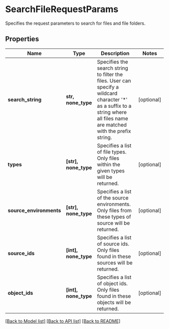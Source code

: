 # SearchFileRequestParams

Specifies the request parameters to search for files and file folders.

## Properties
Name | Type | Description | Notes
------------ | ------------- | ------------- | -------------
**search_string** | **str, none_type** | Specifies the search string to filter the files. User can specify a wildcard character &#39;*&#39; as a suffix to a string where all files name are matched with the prefix string. | [optional] 
**types** | **[str], none_type** | Specifies a list of file types. Only files within the given types will be returned. | [optional] 
**source_environments** | **[str], none_type** | Specifies a list of the source environments. Only files from these types of source will be returned. | [optional] 
**source_ids** | **[int], none_type** | Specifies a list of source ids. Only files found in these sources will be returned. | [optional] 
**object_ids** | **[int], none_type** | Specifies a list of object ids. Only files found in these objects will be returned. | [optional] 

[[Back to Model list]](../README.md#documentation-for-models) [[Back to API list]](../README.md#documentation-for-api-endpoints) [[Back to README]](../README.md)


